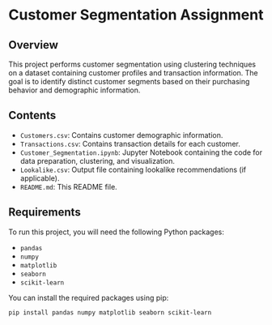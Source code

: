 # Customer Segmentation Assignment

## Overview
This project performs customer segmentation using clustering techniques on a dataset containing customer profiles and transaction information. The goal is to identify distinct customer segments based on their purchasing behavior and demographic information.

## Contents
- `Customers.csv`: Contains customer demographic information.
- `Transactions.csv`: Contains transaction details for each customer.
- `Customer_Segmentation.ipynb`: Jupyter Notebook containing the code for data preparation, clustering, and visualization.
- `Lookalike.csv`: Output file containing lookalike recommendations (if applicable).
- `README.md`: This README file.

## Requirements
To run this project, you will need the following Python packages:
- `pandas`
- `numpy`
- `matplotlib`
- `seaborn`
- `scikit-learn`

You can install the required packages using pip:

```bash
pip install pandas numpy matplotlib seaborn scikit-learn
